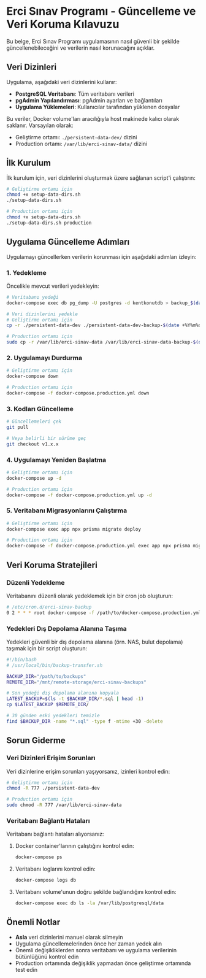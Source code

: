 # Erci Sınav Programı - Güncelleme ve Veri Koruma Kılavuzu

Bu belge, Erci Sınav Programı uygulamasının nasıl güvenli bir şekilde güncellenebileceğini ve verilerin nasıl korunacağını açıklar.

## Veri Dizinleri

Uygulama, aşağıdaki veri dizinlerini kullanır:

- **PostgreSQL Veritabanı**: Tüm veritabanı verileri
- **pgAdmin Yapılandırması**: pgAdmin ayarları ve bağlantıları
- **Uygulama Yüklemeleri**: Kullanıcılar tarafından yüklenen dosyalar

Bu veriler, Docker volume'ları aracılığıyla host makinede kalıcı olarak saklanır. Varsayılan olarak:

- Geliştirme ortamı: `./persistent-data-dev/` dizini
- Production ortamı: `/var/lib/erci-sinav-data/` dizini

## İlk Kurulum

İlk kurulum için, veri dizinlerini oluşturmak üzere sağlanan script'i çalıştırın:

```bash
# Geliştirme ortamı için
chmod +x setup-data-dirs.sh
./setup-data-dirs.sh

# Production ortamı için
chmod +x setup-data-dirs.sh
./setup-data-dirs.sh production
```

## Uygulama Güncelleme Adımları

Uygulamayı güncellerken verilerin korunması için aşağıdaki adımları izleyin:

### 1. Yedekleme

Öncelikle mevcut verileri yedekleyin:

```bash
# Veritabanı yedeği
docker-compose exec db pg_dump -U postgres -d kentkonutdb > backup_$(date +%Y%m%d).sql

# Veri dizinlerini yedekle
# Geliştirme ortamı için
cp -r ./persistent-data-dev ./persistent-data-dev-backup-$(date +%Y%m%d)

# Production ortamı için
sudo cp -r /var/lib/erci-sinav-data /var/lib/erci-sinav-data-backup-$(date +%Y%m%d)
```

### 2. Uygulamayı Durdurma

```bash
# Geliştirme ortamı için
docker-compose down

# Production ortamı için
docker-compose -f docker-compose.production.yml down
```

### 3. Kodları Güncelleme

```bash
# Güncellemeleri çek
git pull

# Veya belirli bir sürüme geç
git checkout v1.x.x
```

### 4. Uygulamayı Yeniden Başlatma

```bash
# Geliştirme ortamı için
docker-compose up -d

# Production ortamı için
docker-compose -f docker-compose.production.yml up -d
```

### 5. Veritabanı Migrasyonlarını Çalıştırma

```bash
# Geliştirme ortamı için
docker-compose exec app npx prisma migrate deploy

# Production ortamı için
docker-compose -f docker-compose.production.yml exec app npx prisma migrate deploy
```

## Veri Koruma Stratejileri

### Düzenli Yedekleme

Veritabanını düzenli olarak yedeklemek için bir cron job oluşturun:

```bash
# /etc/cron.d/erci-sinav-backup
0 2 * * * root docker-compose -f /path/to/docker-compose.production.yml exec -T db pg_dump -U postgres -d kentkonutdb > /path/to/backups/kentkonutdb_$(date +\%Y\%m\%d).sql
```

### Yedekleri Dış Depolama Alanına Taşıma

Yedekleri güvenli bir dış depolama alanına (örn. NAS, bulut depolama) taşımak için bir script oluşturun:

```bash
#!/bin/bash
# /usr/local/bin/backup-transfer.sh

BACKUP_DIR="/path/to/backups"
REMOTE_DIR="/mnt/remote-storage/erci-sinav-backups"

# Son yedeği dış depolama alanına kopyala
LATEST_BACKUP=$(ls -t $BACKUP_DIR/*.sql | head -1)
cp $LATEST_BACKUP $REMOTE_DIR/

# 30 günden eski yedekleri temizle
find $BACKUP_DIR -name "*.sql" -type f -mtime +30 -delete
```

## Sorun Giderme

### Veri Dizinleri Erişim Sorunları

Veri dizinlerine erişim sorunları yaşıyorsanız, izinleri kontrol edin:

```bash
# Geliştirme ortamı için
chmod -R 777 ./persistent-data-dev

# Production ortamı için
sudo chmod -R 777 /var/lib/erci-sinav-data
```

### Veritabanı Bağlantı Hataları

Veritabanı bağlantı hataları alıyorsanız:

1. Docker container'larının çalıştığını kontrol edin:
   ```bash
   docker-compose ps
   ```

2. Veritabanı loglarını kontrol edin:
   ```bash
   docker-compose logs db
   ```

3. Veritabanı volume'unun doğru şekilde bağlandığını kontrol edin:
   ```bash
   docker-compose exec db ls -la /var/lib/postgresql/data
   ```

## Önemli Notlar

- **Asla** veri dizinlerini manuel olarak silmeyin
- Uygulama güncellemelerinden önce her zaman yedek alın
- Önemli değişikliklerden sonra veritabanı ve uygulama verilerinin bütünlüğünü kontrol edin
- Production ortamında değişiklik yapmadan önce geliştirme ortamında test edin
